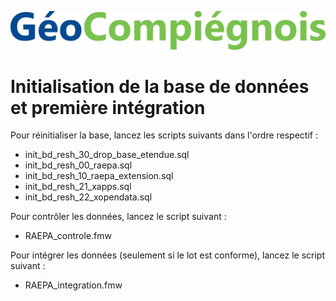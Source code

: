 ![GeoCompiegnois](img/new_logo_geocompiegnois.png )

# Initialisation de la base de données et première intégration

Pour réinitialiser la base, lancez les scripts suivants dans l'ordre respectif :
* init_bd_resh_30_drop_base_etendue.sql
* init_bd_resh_00_raepa.sql
* init_bd_resh_10_raepa_extension.sql
* init_bd_resh_21_xapps.sql
* init_bd_resh_22_xopendata.sql


Pour contrôler les données, lancez le script suivant :
* RAEPA_controle.fmw

Pour intégrer les données (seulement si le lot est conforme), lancez le script suivant :
* RAEPA_integration.fmw
